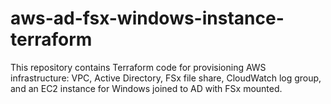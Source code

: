 # aws-ad-fsx-windows-instance-terraform
This repository contains Terraform code for provisioning AWS infrastructure: VPC, Active Directory, FSx file share, CloudWatch log group, and an EC2 instance for Windows joined to AD with FSx mounted.
